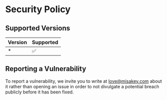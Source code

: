 # Security Policy

## Supported Versions

| Version | Supported          |
| ------- | ------------------ |
| *   | :white_check_mark: |

## Reporting a Vulnerability

To report a vulnerability, we invite you to write at love@misakey.com about it rather than opening an issue in order to not divulgate a potential breach publicly before it has been fixed.
